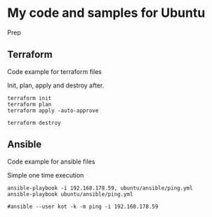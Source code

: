 # My code and samples for Ubuntu
Prep

## Terraform
Code example for terraform files

Init, plan, apply and destroy after.
```
terraform init
terraform plan
terraform apply -auto-approve

terraform destroy
```

## Ansible
Code example for ansible files

Simple one time execution
```
ansible-playbook -i 192.168.178.59, ubuntu/ansible/ping.yml
ansible-playbook ubuntu/ansible/ping.yml 

#ansible --user kot -k -m ping -i 192.168.178.59

```